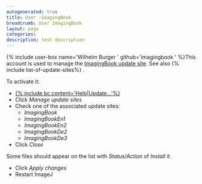```yaml
---
autogenerated: true
title: User ›ImagingBook
breadcrumb: User ImagingBook
layout: page
categories: 
description: test description
---
```


{% include user-box name='Wilhelm Burger ' github='imagingbook ' %}This account is used to manage the [ImagingBook update site](http://sites.imagej.net/ImagingBook/). See also {% include list-of-update-sites%}
.

To activate it:

  - [{% include bc content='Help|Update...'%}](Update_Sites )
  - Click *Manage update sites*
  - Check one of the associated update sites:
      - *ImagingBook*
      - *ImagingBookEn1*
      - *ImagingBookEn2*
      - *ImagingBookDe2*
      - *ImagingBookDe3*
  - Click *Close*

Some files should appear on the list with *Status/Action* of *Install it*.

  - Click *Apply changes*
  - Restart ImageJ

